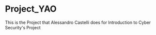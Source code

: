 # Project_YAO

This is the Project that Alessandro Castelli does for Introduction to Cyber Security's Project

 
